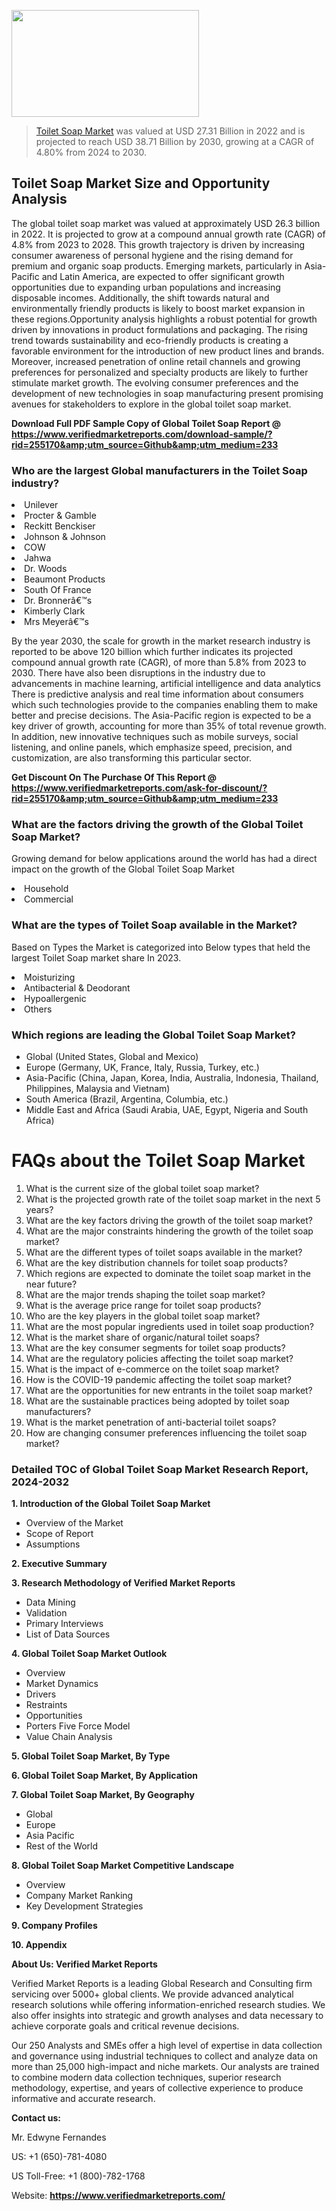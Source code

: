 
<img src="https://ffe5etoiles.com/wp-content/uploads/2024/12/MST1-300x171.png" alt="" width="300" height="171" class="alignnone size-medium wp-image-20088" /><blockquote><p><p><a href="https://www.verifiedmarketreports.com/download-sample/?rid=255170&utm_source=Github&utm_medium=233" target="_blank">Toilet Soap Market</a> was valued at USD 27.31 Billion in 2022 and is projected to reach USD 38.71 Billion by 2030, growing at a CAGR of 4.80% from 2024 to 2030.</p></blockquote><p><h2>Toilet Soap Market Size and Opportunity Analysis</h2>The global toilet soap market was valued at approximately USD 26.3 billion in 2022. It is projected to grow at a compound annual growth rate (CAGR) of 4.8% from 2023 to 2028. This growth trajectory is driven by increasing consumer awareness of personal hygiene and the rising demand for premium and organic soap products. Emerging markets, particularly in Asia-Pacific and Latin America, are expected to offer significant growth opportunities due to expanding urban populations and increasing disposable incomes. Additionally, the shift towards natural and environmentally friendly products is likely to boost market expansion in these regions.Opportunity analysis highlights a robust potential for growth driven by innovations in product formulations and packaging. The rising trend towards sustainability and eco-friendly products is creating a favorable environment for the introduction of new product lines and brands. Moreover, increased penetration of online retail channels and growing preferences for personalized and specialty products are likely to further stimulate market growth. The evolving consumer preferences and the development of new technologies in soap manufacturing present promising avenues for stakeholders to explore in the global toilet soap market.</p><p class=""><strong>Download Full PDF Sample Copy of Global Toilet Soap Report @ <a href="https://www.verifiedmarketreports.com/download-sample/?rid=255170&amp;utm_source=Github&amp;utm_medium=233" target="_blank">https://www.verifiedmarketreports.com/download-sample/?rid=255170&amp;utm_source=Github&amp;utm_medium=233</a></strong></p><h3 id="" class="">Who are the largest Global manufacturers in the Toilet Soap industry?</h3><p><li>Unilever</li><li> Procter & Gamble</li><li> Reckitt Benckiser</li><li> Johnson & Johnson</li><li> COW</li><li> Jahwa</li><li> Dr. Woods</li><li> Beaumont Products</li><li> South Of France</li><li> Dr. Bronnerâ€™s</li><li> Kimberly Clark</li><li> Mrs Meyerâ€™s</li></p><div class=""><div class="" dir="" data-message-author-role="" data-message-id="" data-message-model-slug=""><div class=""><div class=""><div class=""><div class="" dir="" data-message-author-role="" data-message-id="" data-message-model-slug=""><div class=""><div class=""><p>By the year 2030, the scale for growth in the market research industry is reported to be above 120 billion which further indicates its projected compound annual growth rate (CAGR), of more than 5.8% from 2023 to 2030. There have also been disruptions in the industry due to advancements in machine learning, artificial intelligence and data analytics There is predictive analysis and real time information about consumers which such technologies provide to the companies enabling them to make better and precise decisions. The Asia-Pacific region is expected to be a key driver of growth, accounting for more than 35% of total revenue growth. In addition, new innovative techniques such as mobile surveys, social listening, and online panels, which emphasize speed, precision, and customization, are also transforming this particular sector.</p><p><strong>Get Discount On The Purchase Of This Report @&nbsp; <a href="https://www.verifiedmarketreports.com/ask-for-discount/?rid=255170&amp;utm_source=Github&amp;utm_medium=233" target="_blank">https://www.verifiedmarketreports.com/ask-for-discount/?rid=255170&amp;utm_source=Github&amp;utm_medium=233</a></strong></p></div></div></div></div></div></div></div></div><h3 id="" class="">What are the factors driving the growth of the Global Toilet Soap Market?</h3><p id="" class="">Growing demand for below applications around the world has had a direct impact on the growth of the Global Toilet Soap Market</p><p id="" class=""><li>Household</li><li> Commercial</li></p><h3 id="" class="">What are the types of Toilet Soap available in the Market?</h3><p id="" class="">Based on Types the Market is categorized into Below types that held the largest Toilet Soap market share In 2023.</p><p id="" class=""><li>Moisturizing</li><li> Antibacterial & Deodorant</li><li> Hypoallergenic</li><li> Others</li></p><h3 id="" class="">Which regions are leading the Global Toilet Soap Market?</h3><ul><li>Global (United States, Global and Mexico)</li><li>Europe (Germany, UK, France, Italy, Russia, Turkey, etc.)</li><li>Asia-Pacific (China, Japan, Korea, India, Australia, Indonesia, Thailand, Philippines, Malaysia and Vietnam)</li><li>South America (Brazil, Argentina, Columbia, etc.)</li><li>Middle East and Africa (Saudi Arabia, UAE, Egypt, Nigeria and South Africa)</li></ul><p><h1>FAQs about the Toilet Soap Market</h1><ol> <li>What is the current size of the global toilet soap market?</li> <li>What is the projected growth rate of the toilet soap market in the next 5 years?</li> <li>What are the key factors driving the growth of the toilet soap market?</li> <li>What are the major constraints hindering the growth of the toilet soap market?</li> <li>What are the different types of toilet soaps available in the market?</li> <li>What are the key distribution channels for toilet soap products?</li> <li>Which regions are expected to dominate the toilet soap market in the near future?</li> <li>What are the major trends shaping the toilet soap market?</li> <li>What is the average price range for toilet soap products?</li> <li>Who are the key players in the global toilet soap market?</li> <li>What are the most popular ingredients used in toilet soap production?</li> <li>What is the market share of organic/natural toilet soaps?</li> <li>What are the key consumer segments for toilet soap products?</li> <li>What are the regulatory policies affecting the toilet soap market?</li> <li>What is the impact of e-commerce on the toilet soap market?</li> <li>How is the COVID-19 pandemic affecting the toilet soap market?</li> <li>What are the opportunities for new entrants in the toilet soap market?</li> <li>What are the sustainable practices being adopted by toilet soap manufacturers?</li> <li>What is the market penetration of anti-bacterial toilet soaps?</li> <li>How are changing consumer preferences influencing the toilet soap market?</li></ol></body></html></p><h3 id="" class="">Detailed TOC of Global Toilet Soap Market Research Report, 2024-2032</h3><p id="" class=""><strong>1. Introduction of the Global Toilet Soap Market</strong></p><ul><li>Overview of the Market</li><li>Scope of Report</li><li>Assumptions</li></ul><p id="" class=""><strong>2. Executive Summary</strong></p><p id="" class=""><strong>3. Research Methodology of&nbsp;Verified Market Reports</strong></p><ul><li>Data Mining</li><li>Validation</li><li>Primary Interviews</li><li>List of Data Sources</li></ul><p id="" class=""><strong>4. Global Toilet Soap Market Outlook</strong></p><ul><li>Overview</li><li>Market Dynamics</li><li>Drivers</li><li>Restraints</li><li>Opportunities</li><li>Porters Five Force Model</li><li>Value Chain Analysis</li></ul><p id="" class=""><strong>5. Global Toilet Soap Market, By&nbsp;Type</strong></p><p id="" class=""><strong>6. Global Toilet Soap Market, By Application</strong></p><p id="" class=""><strong>7. Global Toilet Soap Market, By Geography</strong></p><ul><li>Global</li><li>Europe</li><li>Asia Pacific</li><li>Rest of the World</li></ul><p id="" class=""><strong>8. Global Toilet Soap Market Competitive Landscape</strong></p><ul><li>Overview</li><li>Company Market Ranking</li><li>Key Development Strategies</li></ul><p id="" class=""><strong>9. Company Profiles</strong></p><p id="" class=""><strong>10. Appendix</strong></p><p id="" class=""><strong>About Us: Verified Market Reports</strong></p><p id="" class="">Verified Market Reports is a leading Global Research and Consulting firm servicing over 5000+ global clients. We provide advanced analytical research solutions while offering information-enriched research studies. We also offer insights into strategic and growth analyses and data necessary to achieve corporate goals and critical revenue decisions.</p><p id="" class="">Our 250 Analysts and SMEs offer a high level of expertise in data collection and governance using industrial techniques to collect and analyze data on more than 25,000 high-impact and niche markets. Our analysts are trained to combine modern data collection techniques, superior research methodology, expertise, and years of collective experience to produce informative and accurate research.</p><p id="" class=""><strong>Contact us:</strong></p><p id="" class="">Mr. Edwyne Fernandes</p><p id="" class="">US: +1 (650)-781-4080</p><p id="" class="">US Toll-Free: +1 (800)-782-1768</p><p id="" class="">Website: <a target="" data-test-app-aware-link=""><strong>https://www.verifiedmarketreports.com/</strong></a></p>
